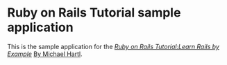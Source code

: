 # Ruby on Rails Tutorial sample application

This is the sample application for the [*Ruby on Rails Tutorial:Learn Rails by Example*](http://rails3tutorial.org) [By Michael Hartl](http://michaelhartl.com/).